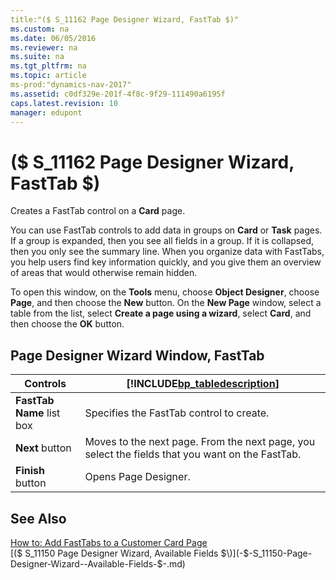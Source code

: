 ```yaml
---
title:"($ S_11162 Page Designer Wizard, FastTab $)"
ms.custom: na
ms.date: 06/05/2016
ms.reviewer: na
ms.suite: na
ms.tgt_pltfrm: na
ms.topic: article
ms-prod:"dynamics-nav-2017"
ms.assetid: c0df329e-201f-4f8c-9f29-111490a6195f
caps.latest.revision: 10
manager: edupont
---
```

# ($ S_11162 Page Designer Wizard, FastTab $)
Creates a FastTab control on a **Card** page.  
  
 You can use FastTab controls to add data in groups on **Card** or **Task** pages. If a group is expanded, then you see all fields in a group. If it is collapsed, then you only see the summary line. When you organize data with FastTabs, you help users find key information quickly, and you give them an overview of areas that would otherwise remain hidden.  
  
 To open this window, on the **Tools** menu, choose **Object Designer**, choose **Page**, and then choose the **New** button. On the **New Page** window, select a table from the list, select **Create a page using a wizard**, select **Card**, and then choose the **OK** button.  
  
## Page Designer Wizard Window, FastTab  
  
|Controls|[!INCLUDE[bp_tabledescription](includes/bp_tabledescription_md.md)]|  
|--------------|---------------------------------------|  
|**FastTab Name** list box|Specifies the FastTab control to create.|  
|**Next** button|Moves to the next page. From the next page, you select the fields that you want on the FastTab.|  
|**Finish** button|Opens Page Designer.|  
  
## See Also  
 [How to: Add FastTabs to a Customer Card Page](../Topic/How%20to:%20Add%20FastTabs%20to%20a%20Customer%20Card%20Page.md)   
 [\($ S\_11150 Page Designer Wizard, Available Fields $\)](-$-S_11150-Page-Designer-Wizard--Available-Fields-$-.md)